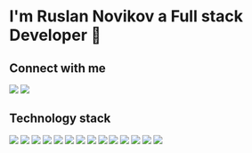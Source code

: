# I'm Ruslan Novikov a Full stack Developer 👋

## Connect with me 
<a href='https://www.linkedin.com/in/terminovo/'><img src="https://img.shields.io/badge/linkedin-%230077B5.svg?&style=for-the-badge&logo=linkedin&logoColor=white" /></a> <a href='https://t.me/nofikoff'><img src="https://img.shields.io/badge/telegram-D14836?color=2CA5E0&style=for-the-badge&logo=telegram&logoColor=white" /></a>

## Technology stack 
<img src="https://img.shields.io/badge/javascript%20-%23323330.svg?&style=for-the-badge&logo=javascript&logoColor=%23F7DF1E" /> <img src="https://img.shields.io/badge/node.js%20-%2343853D.svg?&style=for-the-badge&logo=node.js&logoColor=white" /> <img src="https://img.shields.io/badge/typescript%20-%23007ACC.svg?&style=for-the-badge&logo=typescript&logoColor=white" /> <img src="https://img.shields.io/badge/react%20-%2320232a.svg?&style=for-the-badge&logo=react&logoColor=%2361DAFB" /> <img src="https://img.shields.io/badge/php-%23777BB4.svg?&style=for-the-badge&logo=php&logoColor=white" /> <img src="https://img.shields.io/badge/symfony-%23777BB4.svg?&style=for-the-badge&logo=symfony&logoColor=white" /> <img src="https://img.shields.io/badge/laravel-%23777BB4.svg?&style=for-the-badge&logo=laravel&logoColor=white" /> <img src="https://img.shields.io/badge/yii2-%23777BB4.svg?&style=for-the-badge&logo=yii2&logoColor=white" />
<img src="https://img.shields.io/badge/go-%2300ADD8.svg?&style=for-the-badge&logo=go&logoColor=white" /> <img src="https://img.shields.io/badge/mysql-%2300f.svg?&style=for-the-badge&logo=mysql&logoColor=white" /> <img src="https://img.shields.io/badge/heroku%20-430098.svg?&style=for-the-badge&logo=heroku&logoColor=white" /> <img src="https://img.shields.io/badge/Ubuntu-%23232F3E?logo=ubuntu&logoColor=white&style=for-the-badge" /> <img src="https://img.shields.io/badge/Amazon%20AWS-%23232F3E?logo=amazon-aws&logoColor=white&style=for-the-badge" /> <img src="https://img.shields.io/badge/shell_script%20-%23121011.svg?&style=for-the-badge&logo=gnu-bash&logoColor=white" />










